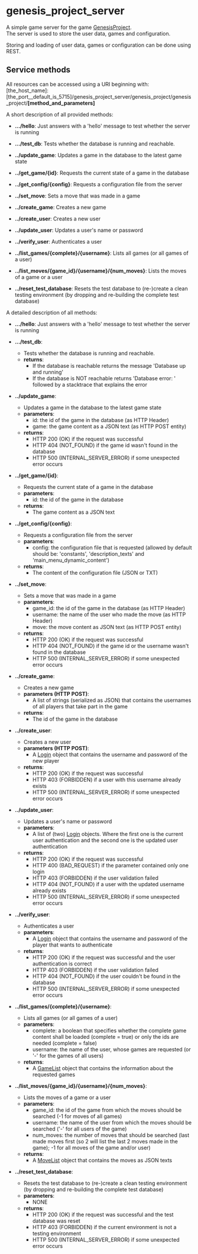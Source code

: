 # genesis_project_server

A simple game server for the game [GenesisProject](https://github.com/tfassbender/genesis_project).  
The server is used to store the user data, games and configuration.

Storing and loading of user data, games or configuration can be done using REST.


## Service methods

All resources can be accessed using a URI beginning with:  
[the_host_name]:[the_port__default_is_5715]/genesis_project_server/genesis_project/genesis_project/**[method_and_parameters]**

A short description of all provided methods:

- **.../hello**: Just answers with a 'hello' message to test whether the server is running

- **.../test_db**: Tests whether the database is running and reachable. 
         
- **../update_game**: Updates a game in the database to the latest game state
        
- **../get_game/{id}**: Requests the current state of a game in the database

- **../get_config/{config}**: Requests a configuration file from the server
        
- **../set_move**: Sets a move that was made in a game
        
- **../create_game**: Creates a new game
        
- **../create_user**: Creates a new user
        
- **../update_user**: Updates a user's name or password
        
- **../verify_user**: Authenticates a user
        
- **../list_games/{complete}/{username}**: Lists all games (or all games of a user)

- **../list_moves/{game_id}/{username}/{num_moves}**: Lists the moves of a game or a user

- **../reset_test_database**: Resets the test database to (re-)create a clean testing environment (by dropping and re-building the complete test database)

A detailed description of all methods:

- **.../hello**: Just answers with a 'hello' message to test whether the server is running

- **.../test_db**: 
    - Tests whether the database is running and reachable. 
    - **returns**:
        - If the database is reachable returns the message 'Database up and running'
        - If the database is NOT reachable returns 'Database error: ' followed by a stacktrace that explains the error
         
- **../update_game**:
    - Updates a game in the database to the latest game state
    - **parameters**:
        - id: the id of the game in the database (as HTTP Header)
        - game: the game content as a JSON text (as HTTP POST entity)
    - **returns**:
        - HTTP 200 (OK) if the request was successful
        - HTTP 404 (NOT_FOUND) if the game id wasn't found in the database
        - HTTP 500 (INTERNAL_SERVER_ERROR) if some unexpected error occurs
        
- **../get_game/{id}**: 
    - Requests the current state of a game in the database
    - **parameters**:
        - id: the id of the game in the database
    - **returns**:
        - The game content as a JSON text
        
- **../get_config/{config}**: 
    - Requests a configuration file from the server
    - **parameters**:
        - config: the configuration file that is requested (allowed by default should be: 'constants', 'description_texts' and 'main_menu_dynamic_content')
    - **returns**:
        - The content of the configuration file (JSON or TXT)
        
- **../set_move**:
    - Sets a move that was made in a game
    - **parameters**:
        - game_id: the id of the game in the database (as HTTP Header)
        - username: the name of the user who made the move (as HTTP Header)
        - move: the move content as JSON text (as HTTP POST entity)
    - **returns**:
        - HTTP 200 (OK) if the request was successful
        - HTTP 404 (NOT_FOUND) if the game id or the username wasn't found in the database
        - HTTP 500 (INTERNAL_SERVER_ERROR) if some unexpected error occurs
        
- **../create_game**: 
    - Creates a new game
    - **parameters (HTTP POST)**:
        - A list of strings (serialized as JSON) that contains the usernames of all players that take part in the game
    - **returns**:
        - The id of the game in the database
        
- **../create_user**: 
    - Creates a new user
    - **parameters (HTTP POST)**:
        - A [Login](https://github.com/tfassbender/genesis_project_server/blob/master/src/main/java/net/jfabricationgames/genesis_project_server/user/Login.java) object that contains the username and password of the new player
    - **returns**:
        - HTTP 200 (OK) if the request was successful
        - HTTP 403 (FORBIDDEN) if a user with this username already exists
        - HTTP 500 (INTERNAL_SERVER_ERROR) if some unexpected error occurs
        
- **../update_user**: 
    - Updates a user's name or password
    - **parameters**:
        - A list of (two) [Login](https://github.com/tfassbender/genesis_project_server/blob/master/src/main/java/net/jfabricationgames/genesis_project_server/user/Login.java) objects. Where the first one is the current user authentication and the second one is the updated user authentication
    - **returns**:
        - HTTP 200 (OK) if the request was successful
        - HTTP 400 (BAD_REQUEST) if the parameter contained only one login
        - HTTP 403 (FORBIDDEN) if the user validation failed
        - HTTP 404 (NOT_FOUND) if a user with the updated username already exists
        - HTTP 500 (INTERNAL_SERVER_ERROR) if some unexpected error occurs
        
- **../verify_user**: 
    - Authenticates a user
    - **parameters**:
        - A [Login](https://github.com/tfassbender/genesis_project_server/blob/master/src/main/java/net/jfabricationgames/genesis_project_server/user/Login.java) object that contains the username and password of the player that wants to authenticate
    - **returns**:
        - HTTP 200 (OK) if the request was successful and the user authentication is correct
        - HTTP 403 (FORBIDDEN) if the user validation failed
        - HTTP 404 (NOT_FOUND) if the user couldn't be found in the database
        - HTTP 500 (INTERNAL_SERVER_ERROR) if some unexpected error occurs
        
- **../list_games/{complete}/{username}**: 
    - Lists all games (or all games of a user)
    - **parameters**:
        - complete: a boolean that specifies whether the complete game content shall be loaded (complete = true) or only the ids are needed (complete = false)
        - username: the name of the user, whose games are requested (or '-' for the games of all users)
    - **returns**:
        - A [GameList](https://github.com/tfassbender/genesis_project_server/blob/master/src/main/java/net/jfabricationgames/genesis_project_server/game/GameList.java) object that contains the information about the requested games
        
- **../list_moves/{game_id}/{username}/{num_moves}**: 
    - Lists the moves of a game or a user
    - **parameters**:
        - game_id: the id of the game from which the moves should be searched (-1 for moves of all games)
        - username: the name of the user from which the moves should be searched ('-' for all users of the game)
        - num_moves: the number of moves that should be searched (last made moves first (so 2 will list the last 2 moves made in the game); -1 for all moves of the game and/or user)
    - **returns**:
        - A [MoveList](https://github.com/tfassbender/genesis_project_server/blob/master/src/main/java/net/jfabricationgames/genesis_project_server/game/MoveList.java) object that contains the moves as JSON texts
        
- **../reset_test_database**: 
    - Resets the test database to (re-)create a clean testing environment (by dropping and re-building the complete test database)
    - **parameters**:
        - NONE
    - **returns**:
        - HTTP 200 (OK) if the request was successful and the test database was reset
        - HTTP 403 (FORBIDDEN) if the current environment is not a testing environment
        - HTTP 500 (INTERNAL_SERVER_ERROR) if some unexpected error occurs